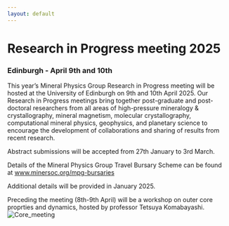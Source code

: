 ```yaml
---
layout: default
---
```

# Research in Progress meeting 2025
### Edinburgh - April 9th and 10th


This year’s Mineral Physics Group Research in Progress meeting will be hosted at the University of Edinburgh on 9th and 10th April 2025. Our Research in Progress meetings bring together post-graduate and post-doctoral researchers from all areas of high-pressure mineralogy & crystallography, mineral magnetism, molecular crystallography, computational mineral physics, geophysics, and planetary science to encourage the development of collaborations and sharing of results from recent research.

Abstract submissions will be accepted from 27th January to 3rd March.



Details of the Mineral Physics Group Travel Bursary Scheme can be found at www.minersoc.org/mpg-bursaries

Additional details will be provided in January 2025.

Preceding the meeting (8th-9th April) will be a workshop on outer core proprties and dynamics, hosted by professor Tetsuya Komabayashi.
![Core_meeting](https://MinPhys.github.io/MinPhys/assets/img/Tetsu-flyer.JPG)
